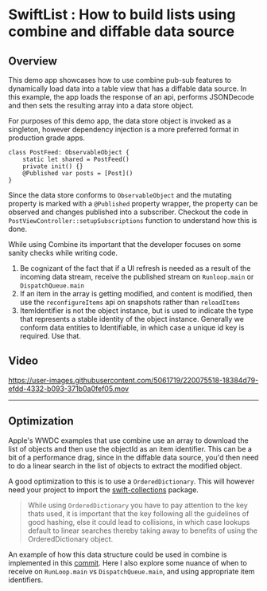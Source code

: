 # SwiftList : How to build lists using combine and diffable data source


## Overview
This demo app showcases how to use combine pub-sub features to dynamically load data into a table view that has a diffable data source. In this example, the app loads the response of an api, performs JSONDecode and then sets the resulting array into a data store object. 

For purposes of this demo app, the data store object is invoked as a singleton, however dependency injection is a more preferred format in production grade apps.

```
class PostFeed: ObservableObject {
    static let shared = PostFeed()
    private init() {}
    @Published var posts = [Post]()
}
```

Since the data store conforms to `ObservableObject` and the mutating property is marked with a `@Published` property wrapper, the property can be observed and changes published into a subscriber. Checkout the code in `PostViewController::setupSubscriptions` function to understand how this is done. 

While using Combine its important that the developer focuses on some sanity checks while writing code.
1. Be cognizant of the fact that if a UI refresh is needed as a result of the incoming data stream, receive the published stream on `Runloop.main` or `DispatchQueue.main`
2. If an item in the array is getting modified, and content is modified, then use the `reconfigureItems` api on snapshots rather than `reloadItems`
3. ItemIdentifier is not the object instance, but is used to indicate the type that represents a stable identity of the object instance. Generally we conform data entities to Identifiable, in which case a unique id key is required. Use that.  


## Video

https://user-images.githubusercontent.com/5061719/220075518-18384d79-efdd-4332-b093-371b0a0fef05.mov

---

## Optimization
Apple's WWDC examples that use combine use an array to download the list of objects and then use the objectId as an item identifier. This can be a bit of a performance drag, since in the diffable data source, you'd then need to do a linear search in the list of objects to extract the modified object. 

A good optimization to this is to use a `OrderedDictionary`. This will however need your project to import the [swift-collections](https://github.com/apple/swift-collections) package.

> While using `OrderedDictionary` you have to pay attention to the key thats used, it is important that the key following all the guidelines of good hashing, else it could lead to collisions, in which case lookups default to linear searches thereby taking away to benefits of using the OrderedDictionary object. 

An example of how this data structure could be used in combine is implemented in this [commit](https://github.com/sadyojat/SwiftList/commit/b8fbb2e7a5b6dfdf8bfa498f68016bff4b4d1517#diff-78f628a934988156096af1ffee798cd4e6cb89ff31bdffb4f8df76e731e42aa2). Here I also explore some nuance of when to receive on `RunLoop.main` vs `DispatchQueue.main`, and using appropriate item identifiers. 



